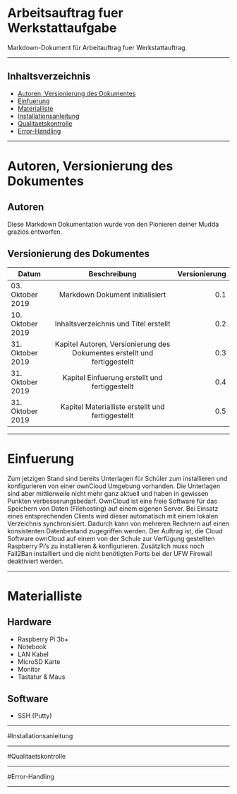 # Arbeitsauftrag fuer Werkstattaufgabe

Markdown-Dokument für Arbeitauftrag fuer Werkstattauftrag.

***

## Inhaltsverzeichnis

* [Autoren, Versionierung des Dokumentes](/)
* [Einfuerung](/)
* [Materialliste](/)
* [Installationsanleitung](/)
* [Qualitaetskontrolle](/)
* [Error-Handling](/)

***

# Autoren, Versionierung des Dokumentes
## Autoren
Diese Markdown Dokumentation wurde von den Pionieren deiner Mudda graziös entworfen.

## Versionierung des Dokumentes
| Datum         | Beschreibung  | Versionierung  |
| ------------- |:-------------:| -----:|
| 03. Oktober 2019      | Markdown Dokument initialisiert | 0.1 |
| 10. Oktober 2019      | Inhaltsverzeichnis und Titel erstellt      |   0.2 |
| 31. Oktober 2019      | Kapitel Autoren, Versionierung des Dokumentes erstellt und fertiggestellt     |   0.3 |
| 31. Oktober 2019      | Kapitel Einfuerung erstellt und fertiggestellt     |   0.4 |
| 31. Oktober 2019      | Kapitel Materialliste erstellt und fertiggestellt     |   0.5 |


***

# Einfuerung
Zum jetzigen Stand sind bereits Unterlagen für Schüler zum installieren und konfigurieren von einer ownCloud Umgebung vorhanden. Die Unterlagen sind aber mittlerweile nicht mehr ganz aktuell und haben in gewissen Punkten verbesserungsbedarf. OwnCloud ist eine freie Software für das Speichern von Daten (Filehosting) auf einem eigenen Server. Bei Einsatz eines entsprechenden Clients wird dieser automatisch mit einem lokalen Verzeichnis synchronisiert. Dadurch kann von mehreren Rechnern auf einen konsistenten Datenbestand zugegriffen werden. Der Auftrag ist, die Cloud Software ownCloud auf einem von der Schule zur Verfügung gestellten Raspberry Pi’s zu installieren & konfigurieren. Zusätzlich muss noch Fail2Ban installiert und die nicht benötigten Ports bei der UFW Firewall deaktiviert werden.

***

# Materialliste
## Hardware
* Raspberry Pi 3b+
* Notebook
* LAN Kabel
* MicroSD Karte
* Monitor
* Tastatur & Maus

## Software
* SSH (Putty)

***

#Installationsanleitung

***

#Qualitaetskontrolle

***

#Error-Handling

***